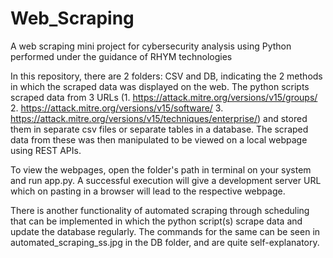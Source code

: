 # Web_Scraping
A web scraping mini project for cybersecurity analysis using Python performed under the guidance of RHYM technologies

In this repository, there are 2 folders: CSV and DB, indicating the 2 methods in which the scraped data was displayed on the web. The python scripts scraped data from 3 URLs 
(1. https://attack.mitre.org/versions/v15/groups/
2. https://attack.mitre.org/versions/v15/software/
3. https://attack.mitre.org/versions/v15/techniques/enterprise/) 
and stored them in separate csv files or separate tables in a database. The scraped data from these was then manipulated to be viewed on a local webpage using REST APIs.

To view the webpages, open the folder's path in terminal on your system and run app.py. A successful execution will give a development server URL which on pasting in a browser will lead to the respective webpage.

There is another functionality of automated scraping through scheduling that can be implemented in which the python script(s) scrape data and update the database regularly. The commands for the same can be seen in automated_scraping_ss.jpg in the DB folder, and are quite self-explanatory.
